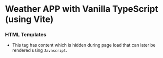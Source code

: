 # Weather APP with Vanilla TypeScript (using Vite)

### HTML Templates
- This tag has content which is hidden during page load that can later be rendered using `Javascript`.